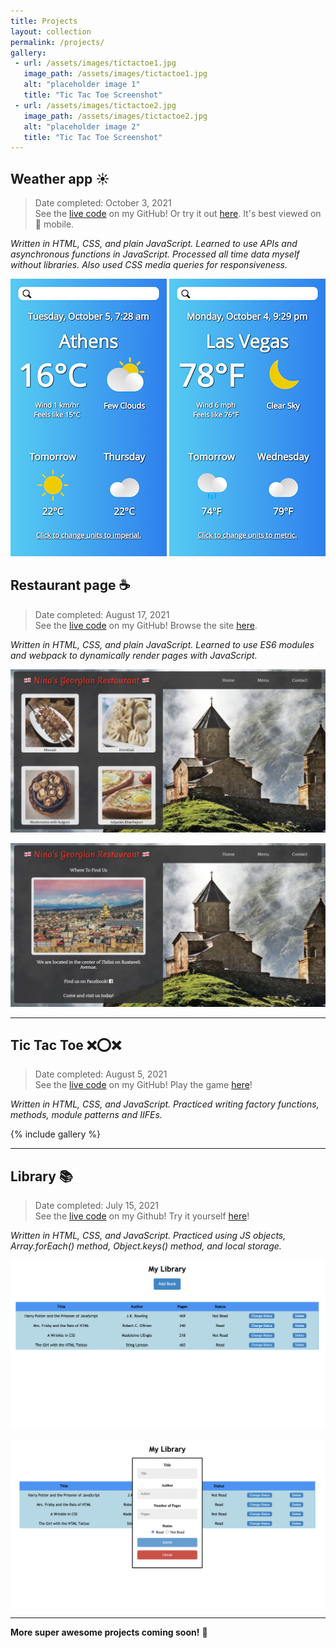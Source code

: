 ```yaml
---
title: Projects
layout: collection
permalink: /projects/
gallery:
 - url: /assets/images/tictactoe1.jpg
   image_path: /assets/images/tictactoe1.jpg
   alt: "placeholder image 1"
   title: "Tic Tac Toe Screenshot"
 - url: /assets/images/tictactoe2.jpg
   image_path: /assets/images/tictactoe2.jpg
   alt: "placeholder image 2"
   title: "Tic Tac Toe Screenshot"
---
```

## Weather app ☀️

> Date completed: October 3, 2021  
See the [live code](https://github.com/rusty-reebs/weather-app) on my GitHub! Or try it out [here](https://rusty-reebs.github.io/weather-app/). It's best viewed on 📱 mobile.

*Written in HTML, CSS, and plain JavaScript. Learned to use APIs and asynchronous functions in JavaScript. Processed all time data myself without libraries. Also used CSS media queries for responsiveness.*  

[![Screenshot](../assets/images/weather-screenshot1.png)](https://rusty-reebs.github.io/weather-app/)  [![Screenshot](../assets/images/weather-screenshot2.png)](https://rusty-reebs.github.io/weather-app/)

## Restaurant page ☕️  

> Date completed: August 17, 2021  
See the [live code](https://github.com/rusty-reebs/restaurant-page) on my GitHub! Browse the site [here](https://rusty-reebs.github.io/restaurant-page/).  

*Written in HTML, CSS, and plain JavaScript.*
*Learned to use ES6 modules and webpack to dynamically render pages with JavaScript.*
  
[![Screenshot](../assets/images/ninas2.jpg)](https://rusty-reebs.github.io/restaurant-page/)

[![Screenshot](../assets/images/ninas1.jpg)](https://rusty-reebs.github.io/restaurant-page/)

----

## Tic Tac Toe ❌⭕️❌

> Date completed: August 5, 2021  
See the [live code](https://github.com/rusty-reebs/tic-tac-toe) on my GitHub! Play the game [here](https://rusty-reebs.github.io/tic-tac-toe)!  

*Written in HTML, CSS, and JavaScript.*
*Practiced writing factory functions, methods, module patterns and IIFEs.*

{% include gallery  %}

----

## Library 📚

> Date completed: July 15, 2021  
See the [live code](https://github.com/rusty-reebs/library) on my Github! Try it yourself [here](https://rusty-reebs.github.io/library/)!  

*Written in HTML, CSS, and JavaScript.*
*Practiced using JS objects, Array.forEach() method, Object.keys() method, and local storage.*


[![Screenshot](/assets/images/library-thumbnail.png)](https://rusty-reebs.github.io/library/)

[![Screenshot](/assets/images/librarypopup-thumbnail.png)](https://rusty-reebs.github.io/library/)

---

**More super awesome projects coming soon!** 🚀